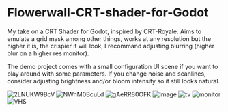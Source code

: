 # Flowerwall-CRT-shader-for-Godot
My take on a CRT Shader for Godot, inspired by CRT-Royale.
Aims to emulate a grid mask among other things, works at any resolution but the higher it is, the crispier it will look, I recommand adjusting blurring (higher blur on a higher res monitor).

The demo project comes with a small configuration UI scene if you want to play around with some parameters.
If you change noise and scanlines, consider adjusting brightness and/or bloom intensity so it still looks natural.

![2LNUKW9BcV](https://github.com/Art-Michel/Flowerwall-CRT-shader-for-Godot/assets/37030911/4eb0a3c4-0987-47e5-bdb5-e5e7dd89ce18)
![NWnM0BcuLd](https://github.com/Art-Michel/Flowerwall-CRT-shader-for-Godot/assets/37030911/593563bc-2e7d-462f-ad12-fd846bcab83a)
![gAeRR80OFK](https://github.com/Art-Michel/Flowerwall-CRT-shader-for-Godot/assets/37030911/041452d6-afc1-4e2f-98ad-9d4ee06a08cc)
![image](https://github.com/Art-Michel/Flowerwall-CRT-shader-for-Godot/assets/37030911/4d7d2116-fae1-465d-9f40-9ce21affe6f9)
![tv](https://github.com/Art-Michel/Flowerwall-CRT-shader-for-Godot/assets/37030911/98c26fc6-a2df-4b0d-830b-716b0bd1529a)
![monitor](https://github.com/Art-Michel/Flowerwall-CRT-shader-for-Godot/assets/37030911/33feaba9-6d51-4950-9d7d-5d3c07f50d6b)
![VHS](https://github.com/Art-Michel/Flowerwall-CRT-shader-for-Godot/assets/37030911/97ae6606-1198-4dc3-98e1-488d4d14c9c2)

